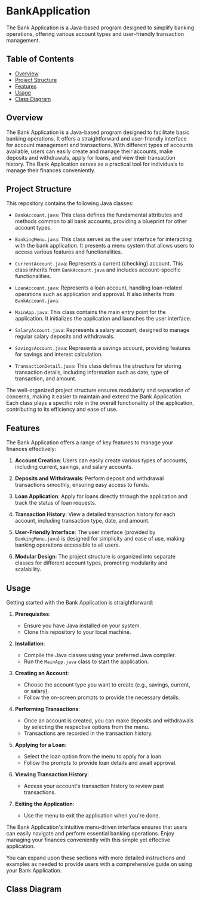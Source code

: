 # BankApplication

The Bank Application is a Java-based program designed to simplify banking operations, offering various account types and user-friendly transaction management.

## Table of Contents

- [Overview](#overview)
- [Project Structure](#project-structure)
- [Features](#features)
- [Usage](#usage)
-  [Class Diagram](#class-diagram)

## Overview

The Bank Application is a Java-based program designed to facilitate basic banking operations. It offers a straightforward and user-friendly interface for account management and transactions. With different types of accounts available, users can easily create and manage their accounts, make deposits and withdrawals, apply for loans, and view their transaction history. The Bank Application serves as a practical tool for individuals to manage their finances conveniently.

## Project Structure

This repository contains the following Java classes:

- `BankAccount.java`: This class defines the fundamental attributes and methods common to all bank accounts, providing a blueprint for other account types.

- `BankingMenu.java`: This class serves as the user interface for interacting with the bank application. It presents a menu system that allows users to access various features and functionalities.

- `CurrentAccount.java`: Represents a current (checking) account. This class inherits from `BankAccount.java` and includes account-specific functionalities.

- `LoanAccount.java`: Represents a loan account, handling loan-related operations such as application and approval. It also inherits from `BankAccount.java`.

- `MainApp.java`: This class contains the main entry point for the application. It initializes the application and launches the user interface.

- `SalaryAccount.java`: Represents a salary account, designed to manage regular salary deposits and withdrawals.

- `SavingsAccount.java`: Represents a savings account, providing features for savings and interest calculation.

- `TransactionDetail.java`: This class defines the structure for storing transaction details, including information such as date, type of transaction, and amount.

The well-organized project structure ensures modularity and separation of concerns, making it easier to maintain and extend the Bank Application. Each class plays a specific role in the overall functionality of the application, contributing to its efficiency and ease of use.

## Features

The Bank Application offers a range of key features to manage your finances effectively:

1. **Account Creation**: Users can easily create various types of accounts, including current, savings, and salary accounts.

2. **Deposits and Withdrawals**: Perform deposit and withdrawal transactions smoothly, ensuring easy access to funds.

3. **Loan Application**: Apply for loans directly through the application and track the status of loan requests.

4. **Transaction History**: View a detailed transaction history for each account, including transaction type, date, and amount.

5. **User-Friendly Interface**: The user interface (provided by `BankingMenu.java`) is designed for simplicity and ease of use, making banking operations accessible to all users.

6. **Modular Design**: The project structure is organized into separate classes for different account types, promoting modularity and scalability.

## Usage

Getting started with the Bank Application is straightforward:

1. **Prerequisites**:
   - Ensure you have Java installed on your system.
   - Clone this repository to your local machine.

2. **Installation**:
   - Compile the Java classes using your preferred Java compiler.
   - Run the `MainApp.java` class to start the application.

3. **Creating an Account**:
   - Choose the account type you want to create (e.g., savings, current, or salary).
   - Follow the on-screen prompts to provide the necessary details.

4. **Performing Transactions**:
   - Once an account is created, you can make deposits and withdrawals by selecting the respective options from the menu.
   - Transactions are recorded in the transaction history.

5. **Applying for a Loan**:
   - Select the loan option from the menu to apply for a loan.
   - Follow the prompts to provide loan details and await approval.

6. **Viewing Transaction History**:
   - Access your account's transaction history to review past transactions.

7. **Exiting the Application**:
   - Use the menu to exit the application when you're done.

The Bank Application's intuitive menu-driven interface ensures that users can easily navigate and perform essential banking operations. Enjoy managing your finances conveniently with this simple yet effective application.

You can expand upon these sections with more detailed instructions and examples as needed to provide users with a comprehensive guide on using your Bank Application.

## Class Diagram

